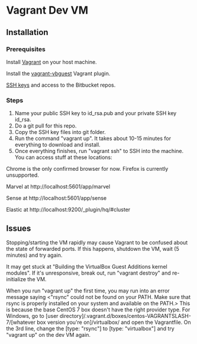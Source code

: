 # Vagrant Dev VM

## Installation
### Prerequisites 

Install [Vagrant](https://www.vagrantup.com/docs/installation/) on your host machine.

Install the [vagrant-vbguest](https://github.com/dotless-de/vagrant-vbguest) Vagrant plugin.

[SSH keys](https://confluence.atlassian.com/bitbucket/set-up-ssh-for-git-728138079.html) and access to the Bitbucket repos. 

### Steps

1. Name your public SSH key to id\_rsa.pub and your private SSH key id\_rsa.
2. Do a git pull for this repo. 
3. Copy the SSH key files into git folder. 
4. Run the command "vagrant up". It takes about 10-15 minutes for everything to download and install.
5. Once everything finishes, run "vagrant ssh" to SSH into the machine. You can access stuff at these locations:

Chrome is the only confirmed browser for now. Firefox is currently unsupported. 

Marvel at http://localhost:5601/app/marvel

Sense at http://localhost:5601/app/sense

Elastic at http://localhost:9200/_plugin/hq/#cluster

## Issues
Stopping/starting the VM rapidly may cause Vagrant to be confused about the state of forwarded ports. If this happens, shutdown the VM, wait (5 minutes) and try again. 

It may get stuck at "Building the VirtualBox Guest Additions kernel modules". If it's unresponsive, break out, run "vagrant destroy" and re-initialize the VM. 

When you run "vagrant up" the first time, you may run into an error message saying <"rsync" could not be found on your PATH. Make sure that rsync is properly installed on your system and available on the PATH.> This is because the base CentOS 7 box doesn't have the right provider type. For Windows, go to [user directory]/.vagrant.d/boxes/centos-VAGRANTSLASH-7/[whatever box version you're on]/virtualbox/ and open the Vagrantfile. On the 3rd line, change the [type: "rsync"] to [type: "virtualbox"] and try "vagrant up" on the dev VM again. 
